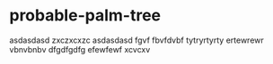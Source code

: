 # probable-palm-tree
asdasdasd
zxczxcxzc
asdasdasd
fgvf
fbvfdvbf
tytryrtyrty
ertewrewr
vbnvbnbv
dfgdfgdfg
efewfewf
xcvcxv
